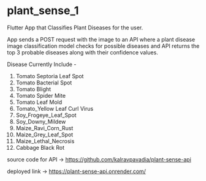 # plant_sense_1

Flutter App that Classifies Plant Diseases for the user.

App sends a POST request with the image to an API where a plant disease image classification model checks for possible diseases and API returns the top 3 probable diseases along with their confidence values.

Disease Currently Include -

1. Tomato Septoria Leaf Spot
2. Tomato Bacterial Spot
3. Tomato Blight
4. Tomato Spider Mite
5. Tomato Leaf Mold
6. Tomato_Yellow Leaf Curl Virus
7. Soy_Frogeye_Leaf_Spot
8. Soy_Downy_Mildew
9. Maize_Ravi_Corn_Rust
10. Maize_Grey_Leaf_Spot
11. Maize_Lethal_Necrosis
12. Cabbage Black Rot

source code for API -> <https://github.com/kalravpavadia/plant-sense-api>

deployed link -> <https://plant-sense-api.onrender.com/>
